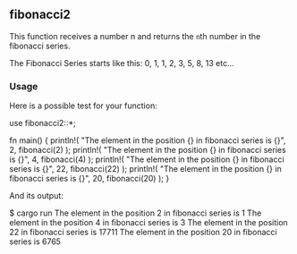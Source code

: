 ## fibonacci2

This function receives a number n and returns the `n`th number in the fibonacci series.

The Fibonacci Series starts like this: 0, 1, 1, 2, 3, 5, 8, 13 etc...

### Usage

Here is a possible test for your function:

use fibonacci2::*;

fn main() {
    println!(
        "The element in the position {} in fibonacci series is {}",
        2,
        fibonacci(2)
    );
    println!(
        "The element in the position {} in fibonacci series is {}",
        4,
        fibonacci(4)
    );
    println!(
        "The element in the position {} in fibonacci series is {}",
        22,
        fibonacci(22)
    );
    println!(
        "The element in the position {} in fibonacci series is {}",
        20,
        fibonacci(20)
    );
}


And its output:

$ cargo run
The element in the position 2 in fibonacci series is 1
The element in the position 4 in fibonacci series is 3
The element in the position 22 in fibonacci series is 17711
The element in the position 20 in fibonacci series is 6765